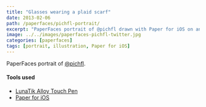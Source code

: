```yaml
---
title: "Glasses wearing a plaid scarf"
date: 2013-02-06
path: /paperfaces/pichfl-portrait/
excerpt: "PaperFaces portrait of @pichfl drawn with Paper for iOS on an iPad."
image: ../../images/paperfaces-pichfl-twitter.jpg
categories: [paperfaces]
tags: [portrait, illustration, Paper for iOS]
---
```


PaperFaces portrait of [@pichfl](https://twitter.com/pichfl).

#### Tools used

- [LunaTik Alloy Touch Pen](https://www.amazon.com/gp/product/B00821TR7G/ref=as_li_ss_tl?ie=UTF8&tag=mademist-20&linkCode=as2&camp=1789&creative=390957&creativeASIN=B00821TR7G)
- [Paper for iOS](https://paper.bywetransfer.com/)
